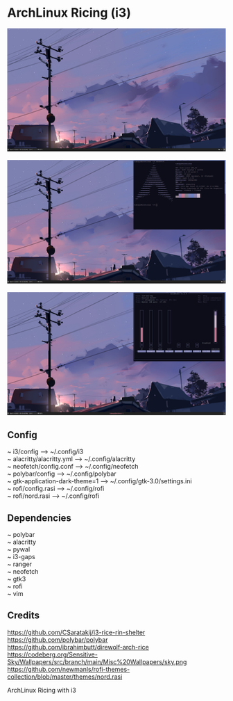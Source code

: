 # ArchLinux Ricing (i3)

![screenshot](https://github.com/santavalleytea/i3ricing-archlinux/blob/main/screenshots/desktop.png)
<br><br>
![screenshot](https://github.com/santavalleytea/i3ricing-archlinux/blob/main/screenshots/neofetch.png)
<br><br>
![screenshot](https://github.com/santavalleytea/i3ricing-archlinux/blob/main/screenshots/alsamixer.png)

## Config
~ i3/config --> ~/.config/i3<br>
~ alacritty/alacritty.yml --> ~/.config/alacritty<br>
~ neofetch/config.conf --> ~/.config/neofetch<br>
~ polybar/config --> ~/.config/polybar<br>
~ gtk-application-dark-theme=1 --> ~/.config/gtk-3.0/settings.ini<br>
~ rofi/config.rasi --> ~/.config/rofi <br>
~ rofi/nord.rasi --> ~/.config/rofi <br>

## Dependencies
~ polybar <br>
~ alacritty <br>
~ pywal <br>
~ i3-gaps <br>
~ ranger <br>
~ neofetch <br>
~ gtk3 <br>
~ rofi <br>
~ vim <br>


## Credits
https://github.com/CSaratakij/i3-rice-rin-shelter <br>
https://github.com/polybar/polybar <br>
https://github.com/ibrahimbutt/direwolf-arch-rice <br>
https://codeberg.org/Sensitive-Sky/Wallpapers/src/branch/main/Misc%20Wallpapers/sky.png <br>
https://github.com/newmanls/rofi-themes-collection/blob/master/themes/nord.rasi <br>

ArchLinux Ricing with i3
